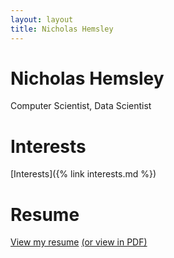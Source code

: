 ```yaml
---
layout: layout
title: Nicholas Hemsley
---
```

# Nicholas Hemsley
Computer Scientist, Data Scientist

# Interests

[Interests]({% link interests.md %})

# Resume

[View my resume](./resume.html) [(or view in PDF)](./resume.pdf)
